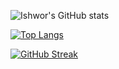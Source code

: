 ![Ishwor's GitHub stats](https://github-readme-stats.vercel.app/api?username=Ishwor-Shrestha&theme=dark&show_icons=true)

[![Top Langs](https://github-readme-stats.vercel.app/api/top-langs/?username=Ishwor-Shrestha&layout=compact&langs_count=8&theme=dark)](https://github.com/Bikash-Giri/github-readme-stats)

[![GitHub Streak](https://github-readme-streak-stats.herokuapp.com?user=Ishwor-Shrestha&theme=dracula)](https://git.io/streak-stats)
